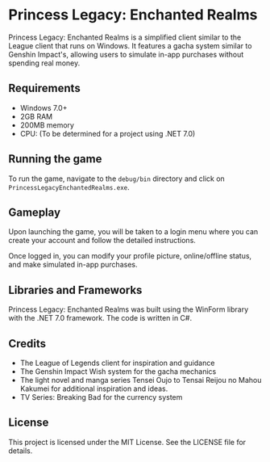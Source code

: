 # Princess Legacy: Enchanted Realms

Princess Legacy: Enchanted Realms is a simplified client similar to the League client that runs on Windows. It features a gacha system similar to Genshin Impact's, allowing users to simulate in-app purchases without spending real money.

## Requirements

- Windows 7.0+
- 2GB RAM
- 200MB memory
- CPU: (To be determined for a project using .NET 7.0)

## Running the game

To run the game, navigate to the `debug/bin` directory and click on `PrincessLegacyEnchantedRealms.exe`. 

## Gameplay

Upon launching the game, you will be taken to a login menu where you can create your account and follow the detailed instructions.

Once logged in, you can modify your profile picture, online/offline status, and make simulated in-app purchases.

## Libraries and Frameworks

Princess Legacy: Enchanted Realms was built using the WinForm library with the .NET 7.0 framework. The code is written in C#.

## Credits

- The League of Legends client for inspiration and guidance
- The Genshin Impact Wish system for the gacha mechanics
- The light novel and manga series Tensei Oujo to Tensai Reijou no Mahou Kakumei for additional inspiration and ideas.
- TV Series: Breaking Bad for the currency system

## License

This project is licensed under the MIT License. See the LICENSE file for details.


